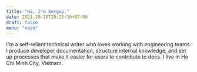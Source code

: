 ```yaml
---
title: "Hi, I'm Sergey."
date: 2021-10-10T20:25:16+07:00
draft: false
menu: "main"
---
```


I'm a self-reliant technical writer who loves working with engineering teams. I produce developer documentation, structure internal knowledge, and set up processes that make it easier for users to contribute to docs.
I live in Ho Chi Minh City, Vietnam.



